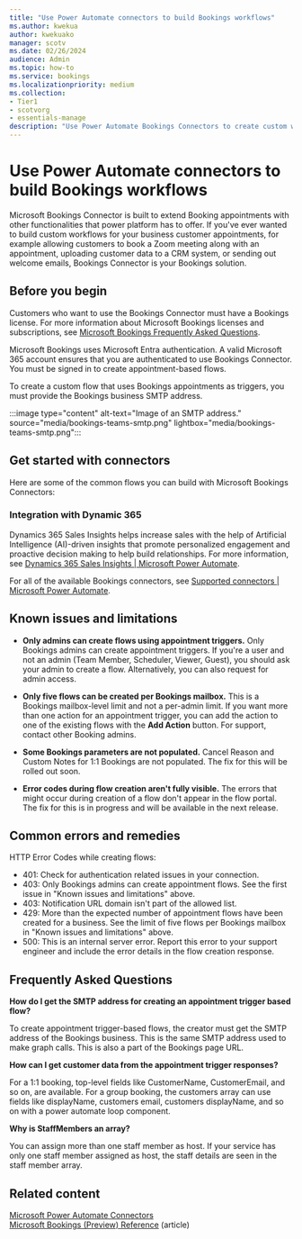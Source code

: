 ```yaml
---
title: "Use Power Automate connectors to build Bookings workflows"
ms.author: kwekua
author: kwekuako
manager: scotv
ms.date: 02/26/2024
audience: Admin
ms.topic: how-to
ms.service: bookings
ms.localizationpriority: medium
ms.collection:
- Tier1
- scotvorg
- essentials-manage
description: "Use Power Automate Bookings Connectors to create custom workflows with appointment triggers."
---
```


# Use Power Automate connectors to build Bookings workflows

Microsoft Bookings Connector is built to extend Booking appointments with other functionalities that power platform has to offer. If you've ever wanted to build custom workflows for your business customer appointments, for example allowing customers to book a Zoom meeting along with an appointment, uploading customer data to a CRM system, or sending out welcome emails, Bookings Connector is your Bookings solution.

## Before you begin

Customers who want to use the Bookings Connector must have a Bookings license. For more information about Microsoft Bookings licenses and subscriptions, see [Microsoft Bookings Frequently Asked Questions](bookings-faq.yml#is-bookings-available-for-my-subscription-).

Microsoft Bookings uses Microsoft Entra authentication. A valid Microsoft 365 account ensures that you are authenticated to use Bookings Connector. You must be signed in to create appointment-based flows.

To create a custom flow that uses Bookings appointments as triggers, you must provide the Bookings business SMTP address.

:::image type="content" alt-text="Image of an SMTP address." source="media/bookings-teams-smtp.png" lightbox="media/bookings-teams-smtp.png":::

## Get started with connectors

Here are some of the common flows you can build with Microsoft Bookings Connectors:

### Integration with Dynamic 365

Dynamics 365 Sales Insights helps increase sales with the help of Artificial Intelligence (AI)-driven insights that promote personalized engagement and proactive decision making to help build relationships. For more information, see [Dynamics 365 Sales Insights | Microsoft Power Automate](https://powerautomate.microsoft.com/connectors/details/shared_assistantstudio/dynamics-365-sales-insights/).

For all of the available Bookings connectors, see [Supported connectors | Microsoft Power Automate](https://powerautomate.microsoft.com/connectors/).

## Known issues and limitations

- **Only admins can create flows using appointment triggers.** Only Bookings admins can create appointment triggers. If you're a user and not an admin (Team Member, Scheduler, Viewer, Guest), you should ask your admin to create a flow. Alternatively, you can also request for admin access.

- **Only five flows can be created per Bookings mailbox.** This is a Bookings mailbox-level limit and not a per-admin limit. If you want more than one action for an appointment trigger, you can add the action to one of the existing flows with the **Add Action** button. For support, contact other Booking admins.

- **Some Bookings parameters are not populated.** Cancel Reason and Custom Notes for 1:1 Bookings are not populated. The fix for this will be rolled out soon.

- **Error codes during flow creation aren't fully visible.** The errors that might occur during creation of a flow don't appear in the flow portal. The fix for this is in progress and will be available in the next release.

## Common errors and remedies

HTTP Error Codes while creating flows:

- 401: Check for authentication related issues in your connection.
- 403: Only Bookings admins can create appointment flows. See the first issue in "Known issues and limitations" above.
- 403: Notification URL domain isn't part of the allowed list.
- 429: More than the expected number of appointment flows have been created for a business. See the limit of five flows per Bookings mailbox in  "Known issues and limitations" above.
- 500: This is an internal server error. Report this error to your support engineer and include the error details in the flow creation response.

## Frequently Asked Questions

**How do I get the SMTP address for creating an appointment trigger based flow?**

To create appointment trigger-based flows, the creator must get the SMTP address of the Bookings business. This is the same SMTP address used to make graph calls. This is also a part of the Bookings page URL.

**How can I get customer data from the appointment trigger responses?**

For a 1:1 booking, top-level fields like CustomerName, CustomerEmail, and so on, are available. For a group booking, the customers array can use fields like displayName, customers email, customers displayName, and so on with a power automate loop component.

**Why is StaffMembers an array?**

You can assign more than one staff member as host. If your service has only one staff member assigned as host, the staff details are seen in the staff member array.

## Related content

[Microsoft Power Automate Connectors](https://make.preview.powerautomate.com/connectors/shared_microsoftbookings/microsoft-bookings/)\
[Microsoft Bookings (Preview) Reference](/connectors/microsoftbookings/) (article)
